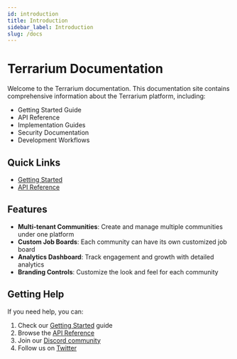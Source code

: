 ```yaml
---
id: introduction
title: Introduction
sidebar_label: Introduction
slug: /docs
---
```


# Terrarium Documentation

Welcome to the Terrarium documentation. This documentation site contains comprehensive information about the Terrarium platform, including:

- Getting Started Guide
- API Reference
- Implementation Guides
- Security Documentation
- Development Workflows

## Quick Links

- [Getting Started](/docs/getting-started/installation)
- [API Reference](/docs/api/overview)

## Features

- **Multi-tenant Communities**: Create and manage multiple communities under one platform
- **Custom Job Boards**: Each community can have its own customized job board
- **Analytics Dashboard**: Track engagement and growth with detailed analytics
- **Branding Controls**: Customize the look and feel for each community

## Getting Help

If you need help, you can:

1. Check our [Getting Started](/docs/getting-started/installation) guide
2. Browse the [API Reference](/docs/api/overview)
3. Join our [Discord community](https://discord.gg/terrarium)
4. Follow us on [Twitter](https://twitter.com/terrariumdev)
